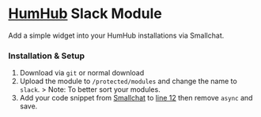 # [HumHub](https://humhub.org/) Slack Module
Add a simple widget into your HumHub installations via Smallchat.

### Installation & Setup
1. Download via `git` or normal download
2. Upload the module to `/protected/modules` and change the name to `slack`. > Note: To better sort your modules.
3. Add your code snippet from [Smallchat](https://small.chat/) to [line 12](/widgets/views/slackframe.php) then remove `async` and save.
